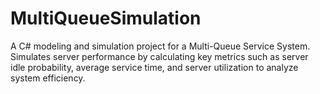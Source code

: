 # MultiQueueSimulation
A C# modeling and simulation project for a Multi-Queue Service System. Simulates server performance by calculating key metrics such as server idle probability, average service time, and server utilization to analyze system efficiency.
